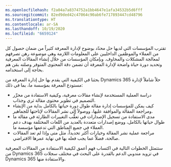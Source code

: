 ```yaml
---
ms.openlocfilehash: f2a04a7a8374752a1bb4647e1afa34532b5d6fff
ms.sourcegitcommit: 82ed9ded42c47064c90ab6fe717893447cd48796
ms.translationtype: HT
ms.contentlocale: ar-SA
ms.lasthandoff: 10/19/2020
ms.locfileid: "6659124"
---
```

تقترب المؤسسات التي لديها حل محدّد بوضوح لإدارة المعرفة كثيراً من ضمان حصول كل من العملاء والموظفين الداخليين على المعلومات اللازمة وهي موضوعة رهن تصرفهم لمعالجة المشكلات والمخاوف.  وبإمكان المؤسسات من خلال إنشاء المقالات المعرفية وتحديد دورة حياة واضحة لإدارة المعرفة أن تضمن دقة المحتوى المتوفر وصلته بمَن هم بحاجة إلى استخدامه.   
     
بحثنا في الكيفية التي يقدم بها حل إدارة المعرفة من Dynamics 365 حلاً شاملاً لإدارة مستودع المعرفة بمؤسسة ما، بما في ذلك:

- دراسة العملية المستخدمة لإنشاء مقالات معرفية، وكيفية الاستفادة من محرِّر التصميم في تطوير محتوى مقالة ثري وجذاب.    
- كيف يمكن للمؤسسات إدارة مقالة طوال دورة حياتها بالكامل بداية من الإنشاء ومراجعة المقالة والموافقة عليها، ووصولاً إلى نشر المقالات لإتاحتها للجماهير.  
- مدى الاستفادة من تسجيل الإصدارات في تعقُّب التغييرات الطارئة في مقالة ما طوال حياتها بالكامل، ووضع إصدارات متعددة بالعديد من اللغات المختلفة بهدف دعم العملاء في جميع المناطق التي تدعمها مؤسسة ما.  
- مراجعة عملية نشر المقالة وخيارات أكثر تحديداً، مثل متى وإذا لم تعد المقالات صالحة، فضلاً عما يجب فعله بها في نهاية عمرها الافتراضي.  

ستتمثل الخطوات التالية في اكتساب فهم أعمق لكيفية الاستفادة من المقالات المعرفية من Dynamics 365 في تزويد مندوبي الدعم بالقدرة على البحث في مختلف سجلات Dynamics 365 والاستفادة منها.  

